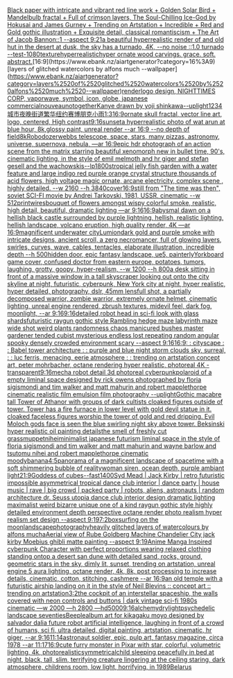 [Black paper with intricate and vibrant red line work + Golden Solar Bird + Mandelbulb fractal + Full of crimson layers, The Soul-Chilling Ice-God by Hokusai and James Gurney + Trending on Artstation + Incredible + Red and Gold gothic illustration + Exquisite detail, classical romantiscism + The Art of Jacob Bannon::1 --aspect 9:21](https://www.ebank.nz/aiartgenerator?category=Black%2520paper%2520with%2520intricate%2520and%2520vibrant%2520red%2520line%2520work%2520%2B%2520Golden%2520Solar%2520Bird%2520%2B%2520Mandelbulb%2520fractal%2520%2B%2520Full%2520of%2520crimson%2520layers%2C%2520The%2520Soul-Chilling%2520Ice-God%2520by%2520Hokusai%2520and%2520James%2520Gurney%2520%2B%2520Trending%2520on%2520Artstation%2520%2B%2520Incredible%2520%2B%2520Red%2520and%2520Gold%2520gothic%2520illustration%2520%2B%2520Exquisite%2520detail%2C%2520classical%2520romantiscism%2520%2B%2520The%2520Art%2520of%2520Jacob%2520Bannon%3A%3A1%2520--aspect%25209%3A21)[a beautiful hyperrealistic render of and old hut in the desert at dusk, the sky has a turnado, 4K, --no noise ::1.0 turnado --test](https://www.ebank.nz/aiartgenerator?category=a%2520beautiful%2520hyperrealistic%2520render%2520of%2520and%2520old%2520hut%2520in%2520the%2520desert%2520at%2520dusk%2C%2520the%2520sky%2520has%2520a%2520turnado%2C%25204K%2C%2520--no%2520noise%2520%3A%3A1.0%2520turnado%2520--test)[-](https://www.ebank.nz/aiartgenerator?category=-)[1080](https://www.ebank.nz/aiartgenerator?category=1080)[texture](https://www.ebank.nz/aiartgenerator?category=texture)[hyperrealistic](https://www.ebank.nz/aiartgenerator?category=hyperrealistic)[hyper ornate wood carvings. grace. soft. abstract.](https://www.ebank.nz/aiartgenerator?category=hyper%2520ornate%2520wood%2520carvings.%2520grace.%2520soft.%2520abstract.)[16:9](https://www.ebank.nz/aiartgenerator?category=16%3A9)[layers of glitched watercolors by alfons much --wallpaper](https://www.ebank.nz/aiartgenerator?category=layers%2520of%2520glitched%2520watercolors%2520by%2520alfons%2520much%2520--wallpaper)[render](https://www.ebank.nz/aiartgenerator?category=render)[logo design, NIGHTTIMES CORP, vaporwave, symbol, icon, globe, japanese commercial](https://www.ebank.nz/aiartgenerator?category=logo%2520design%2C%2520NIGHTTIMES%2520CORP%2C%2520vaporwave%2C%2520symbol%2C%2520icon%2C%2520globe%2C%2520japanese%2520commercial)[nouveau](https://www.ebank.nz/aiartgenerator?category=nouveau)[no](https://www.ebank.nz/aiartgenerator?category=no)[together](https://www.ebank.nz/aiartgenerator?category=together)[Kanye drawn by yoji shinkawa](https://www.ebank.nz/aiartgenerator?category=Kanye%2520drawn%2520by%2520yoji%2520shinkawa)[--uplight](https://www.ebank.nz/aiartgenerator?category=--uplight)[1234](https://www.ebank.nz/aiartgenerator?category=1234)[城市夜晚街道繁华纽约赛博朋克小雨](https://www.ebank.nz/aiartgenerator?category=%E5%9F%8E%E5%B8%82%E5%A4%9C%E6%99%9A%E8%A1%97%E9%81%93%E7%B9%81%E5%8D%8E%E7%BA%BD%E7%BA%A6%E8%B5%9B%E5%8D%9A%E6%9C%8B%E5%85%8B%E5%B0%8F%E9%9B%A8)[1:3](https://www.ebank.nz/aiartgenerator?category=1%3A3)[16:9](https://www.ebank.nz/aiartgenerator?category=16%3A9)[](https://www.ebank.nz/aiartgenerator?category=)[ornate skull fractal, vector line art, logo, centered, High contrast](https://www.ebank.nz/aiartgenerator?category=ornate%2520skull%2520fractal%2C%2520vector%2520line%2520art%2C%2520logo%2C%2520centered%2C%2520High%2520contrast)[9:16](https://www.ebank.nz/aiartgenerator?category=9%3A16)[sunset](https://www.ebank.nz/aiartgenerator?category=sunset)[a hyperrealistic photo of wat arun at blue hour, 8k,glossy paint, unreal render --ar 16:9 --no depth of field](https://www.ebank.nz/aiartgenerator?category=a%2520hyperrealistic%2520photo%2520of%2520wat%2520arun%2520at%2520blue%2520hour%2C%25208k%2Cglossy%2520paint%2C%2520unreal%2520render%2520--ar%252016%3A9%2520--no%2520depth%2520of%2520field)[8k](https://www.ebank.nz/aiartgenerator?category=8k)[Robodozer](https://www.ebank.nz/aiartgenerator?category=Robodozer)[webbs telescope, space, stars, many pizzas, astronomy, universe, supernova, nebula, —ar 16:9](https://www.ebank.nz/aiartgenerator?category=webbs%2520telescope%2C%2520space%2C%2520stars%2C%2520many%2520pizzas%2C%2520astronomy%2C%2520universe%2C%2520supernova%2C%2520nebula%2C%2520%E2%80%94ar%252016%3A9)[epic hdr photograph of an action scene from the matrix starring beautiful xenomorph new in bullet time, 90's, cinematic lighting, in the style of emil melmoth and hr giger and stefan gesell and the wachowskis](https://www.ebank.nz/aiartgenerator?category=epic%2520hdr%2520photograph%2520of%2520an%2520action%2520scene%2520from%2520the%2520matrix%2520starring%2520beautiful%2520xenomorph%2520new%2520in%2520bullet%2520time%2C%252090%27s%2C%2520cinematic%2520lighting%2C%2520in%2520the%2520style%2520of%2520emil%2520melmoth%2520and%2520hr%2520giger%2520and%2520stefan%2520gesell%2520and%2520the%2520wachowskis)[--lp](https://www.ebank.nz/aiartgenerator?category=--lp)[1800s](https://www.ebank.nz/aiartgenerator?category=1800s)[tropical jelly fish garden with a water feature and large indigo red purple orange crystal structure,thousands of acid flowers, high voltage magic ornate, arcane electricity, complex scene , highly detailed. --w 2160 --h 3840](https://www.ebank.nz/aiartgenerator?category=tropical%2520jelly%2520fish%2520garden%2520with%2520a%2520water%2520feature%2520and%2520large%2520indigo%2520red%2520purple%2520orange%2520crystal%2520structure%2Cthousands%2520of%2520acid%2520flowers%2C%2520high%2520voltage%2520magic%2520ornate%2C%2520arcane%2520electricity%2C%2520complex%2520scene%2520%2C%2520highly%2520detailed.%2520--w%25202160%2520--h%25203840)[cover](https://www.ebank.nz/aiartgenerator?category=cover)[16:9](https://www.ebank.nz/aiartgenerator?category=16%3A9)[still from "The time was then", soviet SCI-FI movie by Andrei Tarkovski, 1981, USSR, cinematic --w 512](https://www.ebank.nz/aiartgenerator?category=still%2520from%2520%22The%2520time%2520was%2520then%22%2C%2520soviet%2520SCI-FI%2520movie%2520by%2520Andrei%2520Tarkovski%2C%25201981%2C%2520USSR%2C%2520cinematic%2520--w%2520512)[print](https://www.ebank.nz/aiartgenerator?category=print)[wires](https://www.ebank.nz/aiartgenerator?category=wires)[bouquet of flowers amongst wispy colorful smoke, realistic, high detail, beautiful, dramatic lighting —ar 9:16](https://www.ebank.nz/aiartgenerator?category=bouquet%2520of%2520flowers%2520amongst%2520wispy%2520colorful%2520smoke%2C%2520realistic%2C%2520high%2520detail%2C%2520beautiful%2C%2520dramatic%2520lighting%2520%E2%80%94ar%25209%3A16)[16:9](https://www.ebank.nz/aiartgenerator?category=16%3A9)[abysmal dawn on a hellish black castle surrounded by purple lightning, hellish, realistic lighting, hellish landscape, volcano eruption, high quality render, 4K —ar 16:9](https://www.ebank.nz/aiartgenerator?category=abysmal%2520dawn%2520on%2520a%2520hellish%2520black%2520castle%2520surrounded%2520by%2520purple%2520lightning%2C%2520hellish%2C%2520realistic%2520lighting%2C%2520hellish%2520landscape%2C%2520volcano%2520eruption%2C%2520high%2520quality%2520render%2C%25204K%2520%E2%80%94ar%252016%3A9)[magnificent underwater city](https://www.ebank.nz/aiartgenerator?category=magnificent%2520underwater%2520city)[Lumion](https://www.ebank.nz/aiartgenerator?category=Lumion)[dark gold and purple smoke with intricate designs, ancient scroll, a zerg necromancer, full of glowing layers, swirles, curves, wave, cables, tentacles, elaborate illustration, incredible depth --h 500](https://www.ebank.nz/aiartgenerator?category=dark%2520gold%2520and%2520purple%2520smoke%2520with%2520intricate%2520designs%2C%2520ancient%2520scroll%2C%2520a%2520zerg%2520necromancer%2C%2520full%2520of%2520glowing%2520layers%2C%2520swirles%2C%2520curves%2C%2520wave%2C%2520cables%2C%2520tentacles%2C%2520elaborate%2520illustration%2C%2520incredible%2520depth%2520--h%2520500)[hidden door, epic fantasy landscape, ue5, painterly](https://www.ebank.nz/aiartgenerator?category=hidden%2520door%2C%2520epic%2520fantasy%2520landscape%2C%2520ue5%2C%2520painterly)[York](https://www.ebank.nz/aiartgenerator?category=York)[board game cover, confused doctor from eastern europe, potatoes, tumors, laughing, grotty, goopy, hyper-realism, --w 1200 --h 800](https://www.ebank.nz/aiartgenerator?category=board%2520game%2520cover%2C%2520confused%2520doctor%2520from%2520eastern%2520europe%2C%2520potatoes%2C%2520tumors%2C%2520laughing%2C%2520grotty%2C%2520goopy%2C%2520hyper-realism%2C%2520--w%25201200%2520--h%2520800)[a desk sitting in front of a massive window in a tall skyscraper looking out onto the city skyline at night, futuristic, cyberpunk, New York city at night, hyper realistic, hyper detailed, photography, dslr, 45mm lens](https://www.ebank.nz/aiartgenerator?category=a%2520desk%2520sitting%2520in%2520front%2520of%2520a%2520massive%2520window%2520in%2520a%2520tall%2520skyscraper%2520looking%2520out%2520onto%2520the%2520city%2520skyline%2520at%2520night%2C%2520futuristic%2C%2520cyberpunk%2C%2520New%2520York%2520city%2520at%2520night%2C%2520hyper%2520realistic%2C%2520hyper%2520detailed%2C%2520photography%2C%2520dslr%2C%252045mm%2520lens)[full shot, a partially decomposed warrior, zombie warrior, extremely ornate helmet, cinematic lighting, unreal engine rendered, zbrush textures, midevil feel, dark fog, moonlight, --ar 9:16](https://www.ebank.nz/aiartgenerator?category=full%2520shot%2C%2520a%2520partially%2520decomposed%2520warrior%2C%2520zombie%2520warrior%2C%2520extremely%2520ornate%2520helmet%2C%2520cinematic%2520lighting%2C%2520unreal%2520engine%2520rendered%2C%2520zbrush%2520textures%2C%2520midevil%2520feel%2C%2520dark%2520fog%2C%2520moonlight%2C%2520--ar%25209%3A16)[9:16](https://www.ebank.nz/aiartgenerator?category=9%3A16)[detailed,](https://www.ebank.nz/aiartgenerator?category=detailed%2C)[robot head in sci-fi look with glass shards](https://www.ebank.nz/aiartgenerator?category=robot%2520head%2520in%2520sci-fi%2520look%2520with%2520glass%2520shards)[futuristic raygun gothic style Rambling hedge maze labyrinth maze wide shot weird plants randomness chaos manicured bushes master gardener tended cubist mysterious endless lost repeating random angular spooky densely crowded environment scary --aspect 9:16](https://www.ebank.nz/aiartgenerator?category=futuristic%2520raygun%2520gothic%2520style%2520Rambling%2520hedge%2520maze%2520labyrinth%2520maze%2520wide%2520shot%2520weird%2520plants%2520randomness%2520chaos%2520manicured%2520bushes%2520master%2520gardener%2520tended%2520cubist%2520mysterious%2520endless%2520lost%2520repeating%2520random%2520angular%2520spooky%2520densely%2520crowded%2520environment%2520scary%2520--aspect%25209%3A16)[16:9](https://www.ebank.nz/aiartgenerator?category=16%3A9)[: : cityscape : : Babel tower architecture : : purple and blue night storm clouds sky, surreal, : : luc ferris, menacing, eerie atmosphere : : trending on artstation concept art, peter mohrbacher, octane rendering hyper realistic, photoreal 4K -](https://www.ebank.nz/aiartgenerator?category=%3A%2520%3A%2520cityscape%2520%3A%2520%3A%2520Babel%2520tower%2520architecture%2520%3A%2520%3A%2520purple%2520and%2520blue%2520night%2520storm%2520clouds%2520sky%2C%2520surreal%2C%2520%3A%2520%3A%2520luc%2520ferris%2C%2520menacing%2C%2520eerie%2520atmosphere%2520%3A%2520%3A%2520trending%2520on%2520artstation%2520concept%2520art%2C%2520peter%2520mohrbacher%2C%2520octane%2520rendering%2520hyper%2520realistic%2C%2520photoreal%25204K%2520-)[transparent](https://www.ebank.nz/aiartgenerator?category=transparent)[9:16](https://www.ebank.nz/aiartgenerator?category=9%3A16)[mecha robot detail 3d photoreal cyberpunk](https://www.ebank.nz/aiartgenerator?category=mecha%2520robot%2520detail%25203d%2520photoreal%2520cyberpunk)[polaroid of a empty liminal space designed by rick owens photographed by floria sigismondi and tim walker  and matt mahurin and robert mapplethorpe cinematic realistic film emulsion film photography --uplight](https://www.ebank.nz/aiartgenerator?category=polaroid%2520of%2520a%2520empty%2520liminal%2520space%2520designed%2520by%2520rick%2520owens%2520photographed%2520by%2520floria%2520sigismondi%2520and%2520tim%2520walker%2520%2520and%2520matt%2520mahurin%2520and%2520robert%2520mapplethorpe%2520cinematic%2520realistic%2520film%2520emulsion%2520film%2520photography%2520--uplight)[Gothic macabre tall Tower of Athanor with groups of dark cultists cloaked figures outside of tower. Tower has a fire furnace in lower level with gold devil statue in it. cloaked faceless figures worship the tower of gold and red dripping. Evil Moloch gods face is seen the blue swirling night sky above tower. Beksinski hyper realistic oil painting details](https://www.ebank.nz/aiartgenerator?category=Gothic%2520macabre%2520tall%2520Tower%2520of%2520Athanor%2520with%2520groups%2520of%2520dark%2520cultists%2520cloaked%2520figures%2520outside%2520of%2520tower.%2520Tower%2520has%2520a%2520fire%2520furnace%2520in%2520lower%2520level%2520with%2520gold%2520devil%2520statue%2520in%2520it.%2520cloaked%2520faceless%2520figures%2520worship%2520the%2520tower%2520of%2520gold%2520and%2520red%2520dripping.%2520Evil%2520Moloch%2520gods%2520face%2520is%2520seen%2520the%2520blue%2520swirling%2520night%2520sky%2520above%2520tower.%2520Beksinski%2520hyper%2520realistic%2520oil%2520painting%2520details)[](https://www.ebank.nz/aiartgenerator?category=)[the smell of freshly cut grass](https://www.ebank.nz/aiartgenerator?category=the%2520smell%2520of%2520freshly%2520cut%2520grass)[muppet](https://www.ebank.nz/aiartgenerator?category=muppet)[nihei](https://www.ebank.nz/aiartgenerator?category=nihei)[minimalist japanese futurism liminal space in the style of floria sigismondi and tim walker and matt mahurin and wayne barlow and tsutomu nihei and robert mapplethorpe cinematic moody](https://www.ebank.nz/aiartgenerator?category=minimalist%2520japanese%2520futurism%2520liminal%2520space%2520in%2520the%2520style%2520of%2520floria%2520sigismondi%2520and%2520tim%2520walker%2520and%2520matt%2520mahurin%2520and%2520wayne%2520barlow%2520and%2520tsutomu%2520nihei%2520and%2520robert%2520mapplethorpe%2520cinematic%2520moody)[banana](https://www.ebank.nz/aiartgenerator?category=banana)[4:5](https://www.ebank.nz/aiartgenerator?category=4%3A5)[panorama of a magnificent landscape of spacetime with a soft shimmering bubble of reality](https://www.ebank.nz/aiartgenerator?category=panorama%2520of%2520a%2520magnificent%2520landscape%2520of%2520spacetime%2520with%2520a%2520soft%2520shimmering%2520bubble%2520of%2520reality)[woman siren, ocean depth, purple ambiant light](https://www.ebank.nz/aiartgenerator?category=woman%2520siren%2C%2520ocean%2520depth%2C%2520purple%2520ambiant%2520light)[21:9](https://www.ebank.nz/aiartgenerator?category=21%3A9)[Goddess of cubes](https://www.ebank.nz/aiartgenerator?category=Goddess%2520of%2520cubes)[--fast](https://www.ebank.nz/aiartgenerator?category=--fast)[1400](https://www.ebank.nz/aiartgenerator?category=1400)[Syd Mead | Jack Kirby | retro futuristic impossible asymmetrical tropical dance club interior | dance party | house music | rave | big crowd | packed party |  robots, aliens, astronauts | random architecture dr. Seuss utopia dance club interior design dramatic lighting maximalist weird bizarre unique one of a kind raygun gothic style highly detailed environment depth perspective octane render photo realism hyper realism set design --aspect 9:19](https://www.ebank.nz/aiartgenerator?category=Syd%2520Mead%2520%7C%2520Jack%2520Kirby%2520%7C%2520retro%2520futuristic%2520impossible%2520asymmetrical%2520tropical%2520dance%2520club%2520interior%2520%7C%2520dance%2520party%2520%7C%2520house%2520music%2520%7C%2520rave%2520%7C%2520big%2520crowd%2520%7C%2520packed%2520party%2520%7C%2520%2520robots%2C%2520aliens%2C%2520astronauts%2520%7C%2520random%2520architecture%2520dr.%2520Seuss%2520utopia%2520dance%2520club%2520interior%2520design%2520dramatic%2520lighting%2520maximalist%2520weird%2520bizarre%2520unique%2520one%2520of%2520a%2520kind%2520raygun%2520gothic%2520style%2520highly%2520detailed%2520environment%2520depth%2520perspective%2520octane%2520render%2520photo%2520realism%2520hyper%2520realism%2520set%2520design%2520--aspect%25209%3A19)[7:2](https://www.ebank.nz/aiartgenerator?category=7%3A2)[box](https://www.ebank.nz/aiartgenerator?category=box)[surfing on the moon](https://www.ebank.nz/aiartgenerator?category=surfing%2520on%2520the%2520moon)[landscape](https://www.ebank.nz/aiartgenerator?category=landscape)[photography](https://www.ebank.nz/aiartgenerator?category=photography)[heavily glitched layers of watercolours by alfons mucha](https://www.ebank.nz/aiartgenerator?category=heavily%2520glitched%2520layers%2520of%2520watercolours%2520by%2520alfons%2520mucha)[Aerial view of Rube Goldberg Machine Chandelier City jack kirby Moebius ghibli matte painting --aspect 9:19](https://www.ebank.nz/aiartgenerator?category=Aerial%2520view%2520of%2520Rube%2520Goldberg%2520Machine%2520Chandelier%2520City%2520jack%2520kirby%2520Moebius%2520ghibli%2520matte%2520painting%2520--aspect%25209%3A19)[Anime Manga Inspired cyberpunk Character with perfect proportions wearing relaxed clothing standing ontop a desert san dune with detailed sand, rocks, ground, geometric stars in the sky, dimly lit, sunset, trending on artstation, unreal engine 5 aura lighting, octane render, 4k, 8k, post processing to increase details, cinematic, cotton, stitching, cashmere --ar 16:9](https://www.ebank.nz/aiartgenerator?category=Anime%2520Manga%2520Inspired%2520cyberpunk%2520Character%2520with%2520perfect%2520proportions%2520wearing%2520relaxed%2520clothing%2520standing%2520ontop%2520a%2520desert%2520san%2520dune%2520with%2520detailed%2520sand%2C%2520rocks%2C%2520ground%2C%2520geometric%2520stars%2520in%2520the%2520sky%2C%2520dimly%2520lit%2C%2520sunset%2C%2520trending%2520on%2520artstation%2C%2520unreal%2520engine%25205%2520aura%2520lighting%2C%2520octane%2520render%2C%25204k%2C%25208k%2C%2520post%2520processing%2520to%2520increase%2520details%2C%2520cinematic%2C%2520cotton%2C%2520stitching%2C%2520cashmere%2520--ar%252016%3A9)[an old temple with a futuristic airship landing on it in the style of Neil Blevins :: concept art :: trending on artstation](https://www.ebank.nz/aiartgenerator?category=an%2520old%2520temple%2520with%2520a%2520futuristic%2520airship%2520landing%2520on%2520it%2520in%2520the%2520style%2520of%2520Neil%2520Blevins%2520%3A%3A%2520concept%2520art%2520%3A%3A%2520trending%2520on%2520artstation)[3:2](https://www.ebank.nz/aiartgenerator?category=3%3A2)[the cockpit of an interstellar spaceship, the walls covered with neon controls and buttons | dark vintage sci-fi 1980s cinematic —w 2000 —h 2800 —hd](https://www.ebank.nz/aiartgenerator?category=the%2520cockpit%2520of%2520an%2520interstellar%2520spaceship%2C%2520the%2520walls%2520covered%2520with%2520neon%2520controls%2520and%2520buttons%2520%7C%2520dark%2520vintage%2520sci-fi%25201980s%2520cinematic%2520%E2%80%94w%25202000%2520%E2%80%94h%25202800%2520%E2%80%94hd)[5000](https://www.ebank.nz/aiartgenerator?category=5000)[9:16](https://www.ebank.nz/aiartgenerator?category=9%3A16)[alchemy](https://www.ebank.nz/aiartgenerator?category=alchemy)[dry](https://www.ebank.nz/aiartgenerator?category=dry)[light](https://www.ebank.nz/aiartgenerator?category=light)[psychedelic landscape seventies](https://www.ebank.nz/aiartgenerator?category=psychedelic%2520landscape%2520seventies)[Beeple](https://www.ebank.nz/aiartgenerator?category=Beeple)[album art for kikagaku moyo designed by salvador dali](https://www.ebank.nz/aiartgenerator?category=album%2520art%2520for%2520kikagaku%2520moyo%2520designed%2520by%2520salvador%2520dali)[a future robot artificial intelligence, laughing in front of a crowd of humans, sci fi, ultra detailed, digital painting, artstation, cinematic, hr giger, --ar 9:16](https://www.ebank.nz/aiartgenerator?category=a%2520future%2520robot%2520artificial%2520intelligence%2C%2520laughing%2520in%2520front%2520of%2520a%2520crowd%2520of%2520humans%2C%2520sci%2520fi%2C%2520ultra%2520detailed%2C%2520digital%2520painting%2C%2520artstation%2C%2520cinematic%2C%2520hr%2520giger%2C%2520--ar%25209%3A16)[11:14](https://www.ebank.nz/aiartgenerator?category=11%3A14)[astronaut soldier, epic, pulp art, fantasy magazine, circa 1978 --ar 11:17](https://www.ebank.nz/aiartgenerator?category=astronaut%2520soldier%2C%2520epic%2C%2520pulp%2520art%2C%2520fantasy%2520magazine%2C%2520circa%25201978%2520--ar%252011%3A17)[16:9](https://www.ebank.nz/aiartgenerator?category=16%3A9)[cute furry monster in Pixar with star, colorful, volumetric lighting, 4k, photorealistic](https://www.ebank.nz/aiartgenerator?category=cute%2520furry%2520monster%2520in%2520Pixar%2520with%2520star%2C%2520colorful%2C%2520volumetric%2520lighting%2C%25204k%2C%2520photorealistic)[symmetrical](https://www.ebank.nz/aiartgenerator?category=symmetrical)[child sleeping peacefully in bed at night, black, tall, slim, terrifying creature lingering at the ceiling staring, dark atmosphere, childrens room, low light, horrifying, in 1989](https://www.ebank.nz/aiartgenerator?category=child%2520sleeping%2520peacefully%2520in%2520bed%2520at%2520night%2C%2520black%2C%2520tall%2C%2520slim%2C%2520terrifying%2520creature%2520lingering%2520at%2520the%2520ceiling%2520staring%2C%2520dark%2520atmosphere%2C%2520childrens%2520room%2C%2520low%2520light%2C%2520horrifying%2C%2520in%25201989)[Belarus](https://www.ebank.nz/aiartgenerator?category=Belarus)